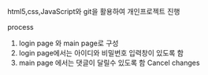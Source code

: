  html5,css,JavaScript와 git을 활용하여 개인프로젝트 진행 

process

1. login page 와 main page로 구성
2. login page에서는 아이디와 비밀번호 입력창이 있도록 함
3. main page 에서는 댓글이 달릴수 있도록 함 Cancel changes
